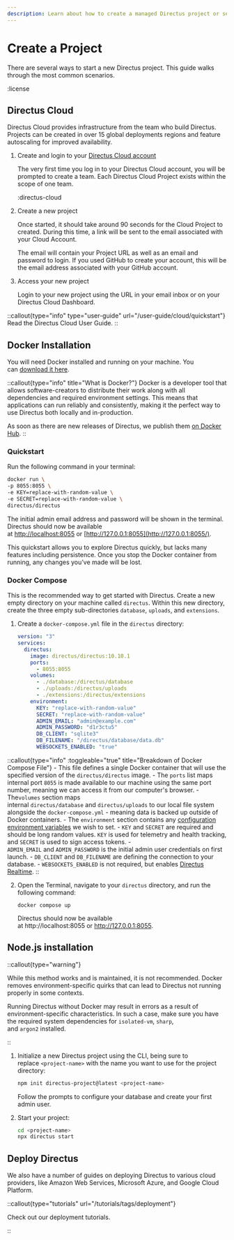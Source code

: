 ```yaml
---
description: Learn about how to create a managed Directus project or self-host with Docker or Node.js.
---
```


# Create a Project

There are several ways to start a new Directus project. This guide walks through the most common scenarios.

:license

## Directus Cloud

Directus Cloud provides infrastructure from the team who build Directus. Projects can be created in over 15 global deployments regions and feature autoscaling for improved availability.

1. Create and login to your [Directus Cloud account](https://directus.cloud/)

    The very first time you log in to your Directus Cloud account, you will be prompted to create a team. Each Directus Cloud Project exists within the scope of one team.

	:directus-cloud

2. Create a new project

    Once started, it should take around 90 seconds for the Cloud Project to created. During this time, a link will be sent to the email associated with your Cloud Account.

    The email will contain your Project URL as well as an email and password to login. If you used GitHub to create your account, this will be the email address associated with your GitHub account.

3. Access your new project

    Login to your new project using the URL in your email inbox or on your Directus Cloud Dashboard.

::callout{type="info" type="user-guide" url="/user-guide/cloud/quickstart"}
Read the Directus Cloud User Guide.
::

## Docker Installation

You will need Docker installed and running on your machine. You can [download it here](https://docs.docker.com/get-docker/).

::callout{type="info" title="What is Docker?"}
Docker is a developer tool that allows software-creators to distribute their work along with all dependencies and required environment settings. This means that applications can run reliably and consistently, making it the perfect way to use Directus both locally and in-production.

As soon as there are new releases of Directus, we publish them [on Docker Hub](https://hub.docker.com/r/directus/directus).
::

### Quickstart

Run the following command in your terminal:

```bash
docker run \
-p 8055:8055 \
-e KEY=replace-with-random-value \
-e SECRET=replace-with-random-value \
directus/directus
```

The initial admin email address and password will be shown in the terminal. Directus should now be available at [http://localhost:8055](http://localhost:8055/) or [http://127.0.0.1:8055](http://127.0.0.1:8055/).

This quickstart allows you to explore Directus quickly, but lacks many features including persistence. Once you stop the Docker container from running, any changes you’ve made will be lost.

### Docker Compose

This is the recommended way to get started with Directus. Create a new empty directory on your machine called `directus`. Within this new directory, create the three empty sub-directories `database`, `uploads`, and `extensions`.

1. Create a `docker-compose.yml` file in the `directus` directory:

    ```yaml [docker-compose.yml]
    version: "3"
    services:
      directus:
        image: directus/directus:10.10.1
        ports:
          - 8055:8055
        volumes:
          - ./database:/directus/database
          - ./uploads:/directus/uploads
          - ./extensions:/directus/extensions
        environment:
          KEY: "replace-with-random-value"
          SECRET: "replace-with-random-value"
          ADMIN_EMAIL: "admin@example.com"
          ADMIN_PASSWORD: "d1r3ctu5"
          DB_CLIENT: "sqlite3"
          DB_FILENAME: "/directus/database/data.db"
          WEBSOCKETS_ENABLED: "true"
    ```

::callout{type="info" :toggleable="true" title="Breakdown of Docker Compose File"}
	- This file defines a single Docker container that will use the specified version of the `directus/directus` image.
	- The `ports` list maps internal port `8055` is made available to our machine using the same port number, meaning we can access it from our computer's browser.
	- The`volumes` section maps internal `directus/database` and `directus/uploads` to our local file system alongside the `docker-compose.yml` - meaning data is backed up outside of Docker containers.
	- The `environment` section contains any [configuration environment variables](/configuration/overview) we wish to set.
		- `KEY` and `SECRET` are required and should be long random values. `KEY` is used for telemetry and health tracking, and `SECRET` is used to sign access tokens.
		- `ADMIN_EMAIL` and `ADMIN_PASSWORD` is the initial admin user credentials on first launch.
		- `DB_CLIENT` and `DB_FILENAME` are defining the connection to your database.
		- `WEBSOCKETS_ENABLED` is not required, but enables [Directus Realtime](/realtime/quickstart).
::

2. Open the Terminal, navigate to your `directus` directory, and run the following command:
	```
	docker compose up
	```
	Directus should now be available at http://localhost:8055 or http://127.0.0.1:8055.

## Node.js installation

::callout{type="warning"}

While this method works and is maintained, it is not recommended. Docker removes environment-specific quirks that can lead to Directus not running properly in some contexts.

Running Directus without Docker may result in errors as a result of environment-specific characteristics. In such a case, make sure you have the required system dependencies for `isolated-vm`, `sharp`, and `argon2` installed.

::

1. Initialize a new Directus project using the CLI, being sure to replace `<project-name>` with the name you want to use for the project directory:

    ```bash
    npm init directus-project@latest <project-name>
    ```

    Follow the prompts to configure your database and create your first admin user.

2. Start your project:

    ```bash
    cd <project-name>
    npx directus start
    ```

## Deploy Directus

We also have a number of guides on deploying Directus to various cloud providers, like Amazon Web Services, Microsoft Azure, and Google Cloud Platform.

::callout{type="tutorials" url="/tutorials/tags/deployment"}

Check out our deployment tutorials.

::
